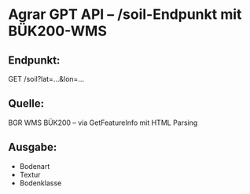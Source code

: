 # Agrar GPT API – /soil-Endpunkt mit BÜK200-WMS

## Endpunkt:
GET /soil?lat=...&lon=...

## Quelle:
BGR WMS BÜK200 – via GetFeatureInfo mit HTML Parsing

## Ausgabe:
- Bodenart
- Textur
- Bodenklasse
